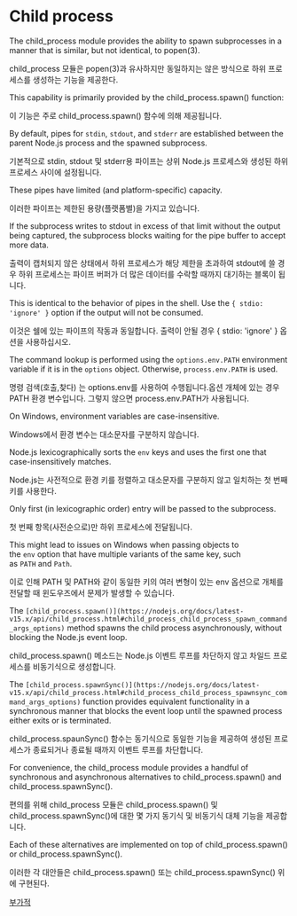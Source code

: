 # Child process

The child_process module provides the ability to spawn subprocesses in a manner that is similar, but not identical, to popen(3).

child_process 모듈은 popen(3)과 유사하지만 동일하지는 않은 방식으로 하위 프로세스를 생성하는 기능을 제공한다.

 This capability is primarily provided by the child_process.spawn() function:

 이 기능은 주로 child_process.spawn() 함수에 의해 제공됩니다.

By default, pipes for `stdin`, `stdout`, and `stderr` are established between the parent Node.js process and the spawned subprocess. 

기본적으로 stdin, stdout 및 stderr용 파이프는 상위 Node.js 프로세스와 생성된 하위 프로세스 사이에 설정됩니다.

These pipes have limited (and platform-specific) capacity.

이러한 파이프는 제한된 용량(플랫폼별)을 가지고 있습니다.

 If the subprocess writes to stdout in excess of that limit without the output being captured, the subprocess blocks waiting for the pipe buffer to accept more data.

  출력이 캡처되지 않은 상태에서 하위 프로세스가 해당 제한을 초과하여 stdout에 쓸 경우 하위 프로세스는 파이프 버퍼가 더 많은 데이터를 수락할 때까지 대기하는 블록이 됩니다.

 This is identical to the behavior of pipes in the shell. Use the `{ stdio: 'ignore' }` option if the output will not be consumed.

 이것은 쉘에 있는 파이프의 작동과 동일합니다. 출력이 안될  경우 { stdio: 'ignore' } 옵션을 사용하십시오.

 

The command lookup is performed using the `options.env.PATH` environment variable if it is in the `options` object. Otherwise, `process.env.PATH` is used.

명령 검색(호출,찾다) 는 options.env를 사용하여 수행됩니다.옵션 개체에 있는 경우 PATH 환경 변수입니다. 그렇지 않으면 process.env.PATH가 사용됩니다.

On Windows, environment variables are case-insensitive.

Windows에서 환경 변수는 대소문자를 구분하지 않습니다.

 Node.js lexicographically sorts the `env` keys and uses the first one that case-insensitively matches. 

 Node.js는 사전적으로 환경 키를 정렬하고 대소문자를 구분하지 않고 일치하는 첫 번째 키를 사용한다.

Only first (in lexicographic order) entry will be passed to the subprocess. 

 첫 번째 항목(사전순으로)만 하위 프로세스에 전달됩니다. 

This might lead to issues on Windows when passing objects to the `env` option that have multiple variants of the same key, such as `PATH` and `Path`.

이로 인해 PATH 및 PATH와 같이 동일한 키의 여러 변형이 있는 env 옵션으로 개체를 전달할 때 윈도우즈에서 문제가 발생할 수 있습니다.

The `[child_process.spawn()](https://nodejs.org/docs/latest-v15.x/api/child_process.html#child_process_child_process_spawn_command_args_options)` method spawns the child process asynchronously, without blocking the Node.js event loop. 

child_process.spawn() 메소드는 Node.js 이벤트 루프를 차단하지 않고 차일드 프로세스를 비동기식으로 생성합니다. 

The `[child_process.spawnSync()](https://nodejs.org/docs/latest-v15.x/api/child_process.html#child_process_child_process_spawnsync_command_args_options)` function provides equivalent functionality in a synchronous manner that blocks the event loop until the spawned process either exits or is terminated.

child_process.spaunSync() 함수는 동기식으로 동일한 기능을 제공하여 생성된 프로세스가 종료되거나 종료될 때까지 이벤트 루프를 차단합니다.

For convenience, the child_process module provides a handful of synchronous and asynchronous alternatives to child_process.spawn() and child_process.spawnSync(). 

편의를 위해 child_process 모듈은 child_process.spawn() 및 child_process.spawnSync()에 대한 몇 가지 동기식 및 비동기식 대체 기능을 제공합니다. 

Each of these alternatives are implemented on top of child_process.spawn() or child_process.spawnSync().

이러한 각 대안들은 child_process.spawn() 또는 child_process.spawnSync() 위에 구현된다.

[부가적 ](https://www.notion.so/9b724a923ddb413084ed6f583a91eea2)